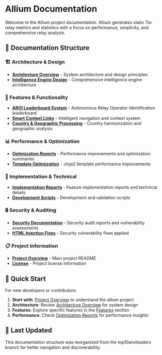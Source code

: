 # Allium Documentation

Welcome to the Allium project documentation. Allium generates static Tor relay metrics and statistics with a focus on performance, simplicity, and comprehensive relay analysis.

## 📁 Documentation Structure

### 🏗️ Architecture & Design
- **[Architecture Overview](architecture/README.md)** - System architecture and design principles
- **[Intelligence Engine Design](architecture/intelligence-engine-design.md)** - Comprehensive intelligence engine architecture

### 🚀 Features & Functionality
- **[AROI Leaderboard System](features/aroi-leaderboard/README.md)** - Autonomous Relay Operator Identification leaderboard
- **[Smart Context Links](features/smart-context-links/README.md)** - Intelligent navigation and context system
- **[Country & Geographic Processing](features/geographic-processing.md)** - Country harmonization and geographic analysis

### 📊 Performance & Optimization
- **[Optimization Reports](performance/README.md)** - Performance improvements and optimization summaries
- **[Template Optimization](performance/jinja2-template-optimization.md)** - Jinja2 template performance improvements

### 🔧 Implementation & Technical
- **[Implementation Reports](implementation/README.md)** - Feature implementation reports and technical details
- **[Development Scripts](scripts/README.md)** - Development and validation scripts

### 🔒 Security & Auditing
- **[Security Documentation](security/README.md)** - Security audit reports and vulnerability assessments
- **[HTML Injection Fixes](security/html-injection-fixes-summary.md)** - Security vulnerability fixes applied

### 📋 Project Information
- **[Project Overview](../README)** - Main project README
- **[License](../UNLICENSE)** - Project license information

## 🎯 Quick Start

For new developers or contributors:

1. **Start with**: [Project Overview](../README) to understand the allium project
2. **Architecture**: Review [Architecture Overview](architecture/README.md) for system design
3. **Features**: Explore specific features in the [Features](#-features--functionality) section
4. **Performance**: Check [Optimization Reports](performance/README.md) for performance insights

## 🔄 Last Updated

This documentation structure was reorganized from the top10aroileaders branch for better navigation and discoverability.